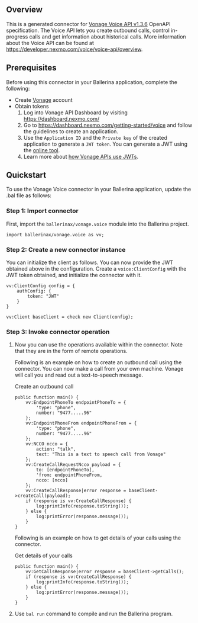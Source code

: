 ## Overview
This is a generated connector for [Vonage Voice API v1.3.6](https://nexmo-api-specification.herokuapp.com/api/voice) OpenAPI specification. 
The Voice API lets you create outbound calls, control in-progress calls and get information about historical calls. 
More information about the Voice API can be found at https://developer.nexmo.com/voice/voice-api/overview.

## Prerequisites

Before using this connector in your Ballerina application, complete the following:

* Create [Vonage](https://www.vonage.com/) account
* Obtain tokens
    1. Log into Vonage API Dashboard by visiting https://dashboard.nexmo.com/
    2. Go to https://dashboard.nexmo.com/getting-started/voice and follow the guidelines to create an application.
    3. Use the `Application ID` and the `Private key` of the created application to generate a `JWT token`. You can generate a JWT using the [online tool](https://developer.nexmo.com/jwt).
    4.  Learn more about [how Vonage APIs use JWTs](https://developer.nexmo.com/concepts/guides/authentication#jwts).

## Quickstart

To use the Vonage Voice connector in your Ballerina application, update the .bal file as follows:

### Step 1: Import connector
First, import the `ballerinax/vonage.voice` module into the Ballerina project.
```ballerina
import ballerinax/vonage.voice as vv;
```

### Step 2: Create a new connector instance
You can initialize the client as follows. You can now provide the JWT obtained above in the configuration.
Create a `voice:ClientConfig` with the JWT token obtained, and initialize the connector with it.
```ballerina
vv:ClientConfig config = {
    authConfig: {
        token: "JWT"
    }
}

vv:Client baseClient = check new Client(config);
```

### Step 3: Invoke connector operation

1. Now you can use the operations available within the connector. Note that they are in the form of remote operations.

    Following is an example on how to create an outbound call using the connector. You can now make a call from your own machine. Vonage will call you and read out a text-to-speech message.

    Create an outbound call

    ```ballerina
    public function main() {
        vv:EndpointPhoneTo endpointPhoneTo = {
            'type: "phone", 
            number: "9477.....96"
        };
        vv:EndpointPhoneFrom endpointPhoneFrom = {
            'type: "phone", 
            number: "9477.....96"
        };
        vv:NCCO ncco = {
            action: "talk",
            text: "This is a text to speech call from Vonage"
        };
        vv:CreateCallRequestNcco payload = {
            to: [endpointPhoneTo],
            'from: endpointPhoneFrom,
            ncco: [ncco]
        };
        vv:CreateCallResponse|error response = baseClient->createCall(payload);
        if (response is vv:CreateCallResponse) {
            log:printInfo(response.toString());
        } else {
            log:printError(response.message());
        }
    }
    ``` 

    Following is an example on how to get details of your calls using the connector.

    Get details of your calls

    ```ballerina
    public function main() {
        vv:GetCallsResponse|error response = baseClient->getCalls();
        if (response is vv:CreateCallResponse) {
            log:printInfo(response.toString());
        } else {
            log:printError(response.message());
        }
    }
    ``` 
2. Use `bal run` command to compile and run the Ballerina program. 
